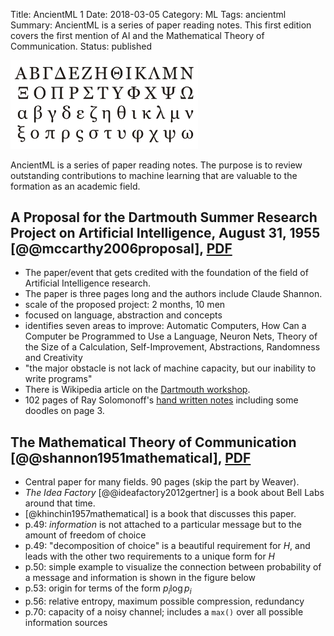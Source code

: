 Title: AncientML 1
Date: 2018-03-05
Category: ML
Tags: ancientml
Summary: AncientML is a series of paper reading notes. This first edition covers the first mention of AI and the Mathematical Theory of Communication.
Status: published

<img class="img-thumbnail float-right" src="/images/ancientml-logo.png" width="300" alt="AncientML Logo" />

AncientML is a series of paper reading notes. The purpose is to review
outstanding contributions to machine learning that are valuable to the
formation as an academic field.

<div style="clear:both"></div>

## A Proposal for the Dartmouth Summer Research Project on Artificial Intelligence, August 31, 1955 [@@mccarthy2006proposal], [PDF](https://www.aaai.org/ojs/index.php/aimagazine/article/download/1904/1802)

* The paper/event that gets credited with the foundation of the field of Artificial Intelligence research.
* The paper is three pages long and the authors include Claude Shannon.
* scale of the proposed project: 2 months, 10 men
* focused on language, abstraction and concepts
* identifies seven areas to improve: Automatic Computers, How Can a Computer be
  Programmed to Use a Language, Neuron Nets, Theory of the Size of a Calculation,
  Self-Improvement, Abstractions, Randomness and Creativity
* "the major obstacle is not lack of machine capacity, but our inability to write programs"
* There is Wikipedia article on the [Dartmouth workshop](https://en.wikipedia.org/wiki/Dartmouth_workshop).
* 102 pages of Ray Solomonoff's
  [hand written notes](http://raysolomonoff.com/dartmouth/notebook/notebook.html)
  including some doodles on page 3.


## The Mathematical Theory of Communication [@@shannon1951mathematical], [PDF](http://pubman.mpdl.mpg.de/pubman/item/escidoc:2383164/component/escidoc:2383163/Shannon_Weaver_1949_Mathematical.pdf)

* Central paper for many fields. 90 pages (skip the part by Weaver).
* _The Idea Factory_ [@@ideafactory2012gertner] is a book about Bell Labs around that time.
* [@khinchin1957mathematical] is a book that discusses this paper.
* p.49: _information_ is not attached to a particular message but to the amount of
  freedom of choice
* p.49: "decomposition of choice" is a beautiful requirement for $H$, and leads with
  the other two requirements to a unique form for $H$
* p.50: simple example to visualize the connection between probability of a message and information is shown in the figure below
* p.53: origin for terms of the form $p_i\log{}p_i$
* p.56: relative entropy, maximum possible compression, redundancy
* p.70: capacity of a noisy channel; includes a `max()` over all possible information sources
